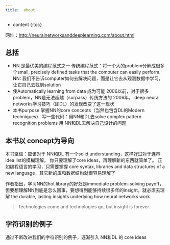 ```yaml
---
title:  about
---
```



* content
{:toc}

网址：http://neuralnetworksanddeeplearning.com/about.html

## 总括
* NN 是最优美的编程范式之一
传统编程范式：将一个大的problem分解成很多个small, precisely defined tasks that the computer can easily perform.
NN: 我们不告诉computer如何去解决问题，而是让它去从观测数据中学习，让它自己去找到solution
* 使Automatically learning from data 成为可能
2006以前，对于很多problem，NN是无法超越（surpass）传统方法的
2006年， deep neural networks学习技巧（即DL）的发现改变了这一现状
* 本书purpose
掌握NN的core concepts（当然也包含DL的Modern techniques）
写一些代码：用NN和DL去solve complex pattern recognition problems
用 NN和DL去解决自己设计的问题
## 本书以 concept为导向
本书坚信：应该对于 NN和DL 有一个solid understanding，这样好过对于连串idea list的模糊理解。
你只要理解了core ideas，再理解新的东西就简单了。
正如编程语言的学习，只需要掌握 core syntax, libraries and data structures of a new language，其它新的库和数据结构就很容易理解了


作者指出，学习NN的hot library的好处是immediate problem-solving payoff，但要想理解NN到底是怎么回事，要想得到能够持续很多年的insight，就必须去理解 the durable, lasting insights underlying how neural networks work
> Technologies come and technologies go, but insight is forever.


## 字符识别的例子
通过不断改进我们的字符识别的例子，逐渐引入 NN和DL 的 core ideas